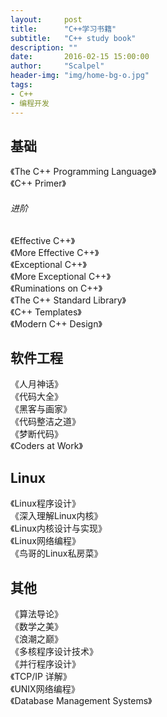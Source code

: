 ```yaml
---
layout:     post
title:      "C++学习书籍"
subtitle:   "C++ study book"
description: ""
date:       2016-02-15 15:00:00
author:     "Scalpel"
header-img: "img/home-bg-o.jpg"
tags:
- C++
- 编程开发
---
```

基础
---
《The C++ Programming Language》  
《C++ Primer》  

###### 进阶  

《Effective C++》  
《More Effective C++》  
《Exceptional C++》  
《More Exceptional C++》  
《Ruminations on C++》  
《The C++ Standard Library》  
《C++ Templates》  
《Modern C++ Design》  

软件工程  
---
《人月神话》  
《代码大全》  
《黑客与画家》  
《代码整洁之道》  
《梦断代码》  
《Coders at Work》  

Linux
---
《Linux程序设计》  
《深入理解Linux内核》  
《Linux内核设计与实现》  
《Linux网络编程》  
《鸟哥的Linux私房菜》  

其他
---
《算法导论》  
《数学之美》  
《浪潮之巅》  
《多核程序设计技术》  
《并行程序设计》  
《TCP/IP 详解》  
《UNIX网络编程》  
《Database Management Systems》  




